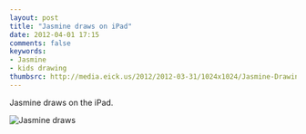 ```yaml
---
layout: post
title: "Jasmine draws on iPad"
date: 2012-04-01 17:15
comments: false
keywords: 
- Jasmine
- kids drawing
thumbsrc: http://media.eick.us/2012/2012-03-31/1024x1024/Jasmine-Drawing.jpg
---
```

Jasmine draws on the iPad.



![Jasmine draws](http://media.eick.us/media/photographs/2012/2012-03-31/Jasmine-Drawing.jpg)

